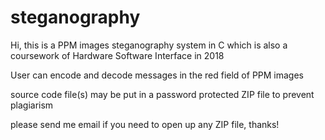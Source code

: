 # steganography

Hi, this is a PPM images steganography system in C which is also a coursework of Hardware Software Interface in 2018

User can encode and decode messages in the red field of PPM images

source code file(s) may be put in a password protected ZIP file to prevent plagiarism

please send me email if you need to open up any ZIP file, thanks!
